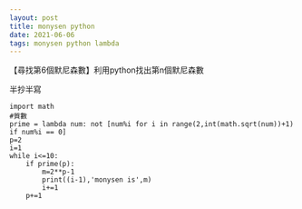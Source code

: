```yaml
---
layout: post
title: monysen python
date: 2021-06-06
tags: monysen python lambda
---
```


【尋找第6個默尼森數】利用python找出第n個默尼森數

半抄半寫 
```
import math
#質數
prime = lambda num: not [num%i for i in range(2,int(math.sqrt(num))+1) if num%i == 0]
p=2
i=1
while i<=10:
    if prime(p):
        m=2**p-1
        print((i-1),'monysen is',m)
        i+=1
    p+=1
```
